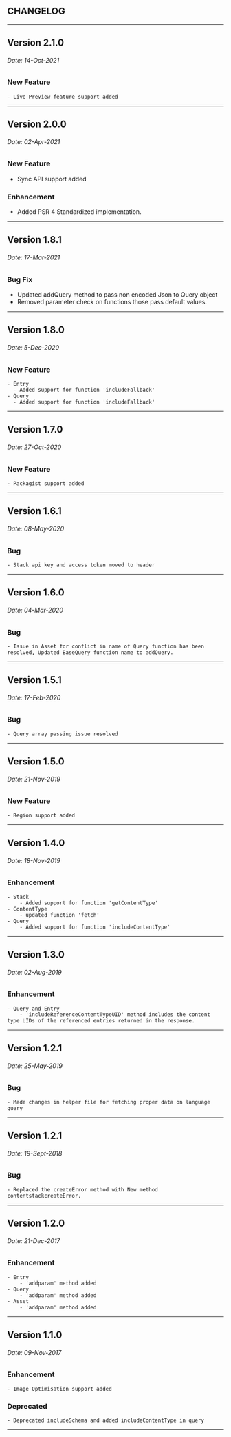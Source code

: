 
## CHANGELOG
------------------------------------------------
## Version 2.1.0
###### Date: 14-Oct-2021
### New Feature
    - Live Preview feature support added
------------------------------------------------

## Version 2.0.0
###### Date: 02-Apr-2021
### New Feature
 - Sync API support added
### Enhancement
 - Added PSR 4 Standardized implementation.

------------------------------------------------

## Version 1.8.1
###### Date: 17-Mar-2021
### Bug Fix
- Updated addQuery method to pass non encoded Json to Query object
- Removed parameter check on functions those pass default values.

------------------------------------------------

## Version 1.8.0
###### Date: 5-Dec-2020
### New Feature
    - Entry
      - Added support for function 'includeFallback'
    - Query 
      - Added support for function 'includeFallback'

------------------------------------------------

## Version 1.7.0
###### Date: 27-Oct-2020
### New Feature
    - Packagist support added 

------------------------------------------------

## Version 1.6.1
###### Date: 08-May-2020
### Bug
    - Stack api key and access token moved to header
------------------------------------------------

## Version 1.6.0
###### Date: 04-Mar-2020
### Bug
    - Issue in Asset for conflict in name of Query function has been resolved, Updated BaseQuery function name to addQuery.

------------------------------------------------

## Version 1.5.1
###### Date: 17-Feb-2020
### Bug
    - Query array passing issue resolved

------------------------------------------------

## Version 1.5.0
###### Date: 21-Nov-2019
### New Feature
    - Region support added

------------------------------------------------

## Version 1.4.0
###### Date: 18-Nov-2019
### Enhancement
    - Stack 
        - Added support for function 'getContentType'
    - ContentType
        - updated function 'fetch'
    - Query
        - Added support for function 'includeContentType'

------------------------------------------------

## Version 1.3.0
###### Date: 02-Aug-2019 
### Enhancement
    - Query and Entry
        - 'includeReferenceContentTypeUID' method includes the content type UIDs of the referenced entries returned in the response.

------------------------------------------------

## Version 1.2.1
###### Date: 25-May-2019
### Bug
    - Made changes in helper file for fetching proper data on language query

------------------------------------------------

## Version 1.2.1
###### Date: 19-Sept-2018
### Bug
    - Replaced the createError method with New method contentstackcreateError.

------------------------------------------------

## Version 1.2.0
###### Date: 21-Dec-2017
### Enhancement
    - Entry 
        - 'addparam' method added
    - Query  
        - 'addparam' method added
    - Asset 
        - 'addparam' method added

------------------------------------------------

## Version 1.1.0
###### Date: 09-Nov-2017
### Enhancement
    - Image Optimisation support added
### Deprecated
    - Deprecated includeSchema and added includeContentType in query

------------------------------------------------